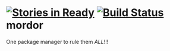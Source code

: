 [![Stories in Ready](https://badge.waffle.io/archimedespi/mordor.png?label=ready)](https://waffle.io/archimedespi/mordor) [![Build Status](https://travis-ci.org/ArchimedesPi/mordor.png?branch=master)](https://travis-ci.org/ArchimedesPi/mordor)
mordor
=======

One package manager to rule them *ALL*!!!

